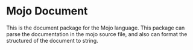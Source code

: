 # Mojo Document

This is the document package for the Mojo language. This package can parse the documentation in the mojo source file, and also can format the structured of the document to string.